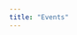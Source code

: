 ```yaml
---
title: "Events"
---
```


<script type='importmap'>
    {
        "imports": {
        "@fullcalendar/core": "https://cdn.skypack.dev/@fullcalendar/core@6.1.11",
        "@fullcalendar/daygrid": "https://cdn.skypack.dev/@fullcalendar/daygrid@6.1.11",
        "@fullcalendar/icalendar": "https://cdn.skypack.dev/@fullcalendar/icalendar@6.1.11"
        }
    }
</script>
<script type='module'>
    import { Calendar } from '@fullcalendar/core'
    import dayGridPlugin from '@fullcalendar/daygrid'
    import iCalendarPlugin from '@fullcalendar/icalendar'

    document.addEventListener('DOMContentLoaded', function() {
        const calendarEl = document.getElementById('calendar')
        var calendar = new Calendar(calendarEl, {
        plugins: [dayGridPlugin, iCalendarPlugin],
        events: {
            url: 'http://localhost:1313/de/events/index.ics',
            format: 'ics'
        }
        })          
        calendar.render()
    })
</script>
<div id='calendar'></div>